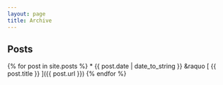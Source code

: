```yaml
---
layout: page
title: Archive
---
```


## Posts

{% for post in site.posts %}
	* {{ post.date | date_to_string }} &raquo [ {{ post.title }} ]({{ post.url }})
{% endfor %}